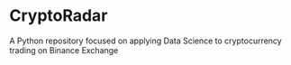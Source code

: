 # CryptoRadar
A Python repository focused on applying Data Science to cryptocurrency trading on Binance Exchange
